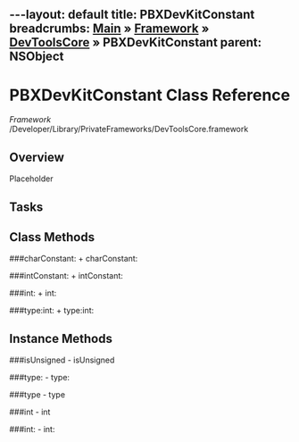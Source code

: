 ---layout: default
title: PBXDevKitConstant
breadcrumbs: <a href="/index.html">Main</a> &raquo; <a href="/Frameworks.html">Framework</a> &raquo; <a href="/Frameworks/DevToolsCore.html">DevToolsCore</a> &raquo; PBXDevKitConstant
parent: NSObject 
---
# PBXDevKitConstant Class Reference

*Framework* /Developer/Library/PrivateFrameworks/DevToolsCore.framework

## Overview

Placeholder

## Tasks

## Class Methods

<a name="+charConstant:"></a>
###charConstant:
    + charConstant:

<a name="+intConstant:"></a>
###intConstant:
    + intConstant:

<a name="+int:"></a>
###int:
    + int:

<a name="+type:int:"></a>
###type:int:
    + type:int:

## Instance Methods

<a name="-isUnsigned"></a>
###isUnsigned
    - isUnsigned

<a name="-type:"></a>
###type:
    - type:

<a name="-type"></a>
###type
    - type

<a name="-int"></a>
###int
    - int

<a name="-int:"></a>
###int:
    - int:

